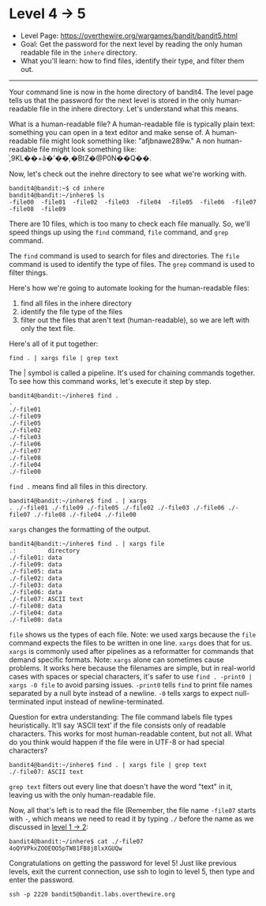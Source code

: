# Level 4 -> 5

- Level Page: https://overthewire.org/wargames/bandit/bandit5.html
- Goal: Get the password for the next level by reading the only human readable file in the `inhere` directory.
- What you'll learn: how to find files, identify their type, and filter them out.
---
Your command line is now in the home directory of bandit4. The level page tells us that the password for the next level is stored in the only human-readable file in the inhere directory. Let's understand what this means.

What is a human-readable file? A human-readable file is typically plain text: something you can open in a text editor and make sense of. A human-readable file might look something like: "afjbnawe289w." A non human-readable file might look something like: ֨,9KL��+ӑ�'��,�BtZ�@P0N��Q��.

Now, let's check out the inehre directory to see what we're working with.
```
bandit4@bandit:~$ cd inhere
bandit4@bandit:~/inhere$ ls
-file00  -file01  -file02  -file03  -file04  -file05  -file06  -file07  -file08  -file09
```

There are 10 files, which is too many to check each file manually. So, we'll speed things up using the `find` command, `file` command, and `grep` command.

The `find` command is used to search for files and directories.
The `file` command is used to identify the type of files.
The `grep` command is used to filter things.

Here's how we're going to automate looking for the human-readable files:
1. find all files in the inhere directory
2. identify the file type of the files
3. filter out the files that aren't text (human-readable), so we are left with only the text file.

Here's all of it put together:
```
find . | xargs file | grep text
```

The | symbol is called a pipeline. It's used for chaining commands together. To see how this command works, let's execute it step by step.

```
bandit4@bandit:~/inhere$ find .
.
./-file01
./-file09
./-file05
./-file02
./-file03
./-file06
./-file07
./-file08
./-file04
./-file00
```
`find .` means find all files in this directory.

```
bandit4@bandit:~/inhere$ find . | xargs
. ./-file01 ./-file09 ./-file05 ./-file02 ./-file03 ./-file06 ./-file07 ./-file08 ./-file04 ./-file00
```
`xargs` changes the formatting of the output.

```
bandit4@bandit:~/inhere$ find . | xargs file
.:         directory
./-file01: data
./-file09: data
./-file05: data
./-file02: data
./-file03: data
./-file06: data
./-file07: ASCII text
./-file08: data
./-file04: data
./-file00: data
```
`file` shows us the types of each file. Note: we used xargs because the `file` command expects the files to be written in one line. `xargs` does that for us. `xargs` is commonly used after pipelines as a reformatter for commands that demand specific formats. Note: `xargs` alone can sometimes cause problems. It works here because the filenames are simple, but in real-world cases with spaces or special characters, it's safer to use `find . -print0 | xargs -0 file` to avoid parsing issues. `-print0` tells `find` to print file names separated by a null byte instead of a newline. `-0` tells xargs to expect null-terminated input instead of newline-terminated.

Question for extra understanding: The file command labels file types heuristically. It’ll say ‘ASCII text’ if the file consists only of readable characters. This works for most human-readable content, but not all. What do you think would happen if the file were in UTF-8 or had special characters?

```
bandit4@bandit:~/inhere$ find . | xargs file | grep text
./-file07: ASCII text
```
`grep text` filters out every line that doesn't have the word "text" in it, leaving us with the only human-readable file. 


Now, all that's left is to read the file (Remember, the file name `-file07` starts with `-`, which means we need to read it by typing `./` before the name as we discussed in [level 1 -> 2](/walkthrough/level02.md):
```
bandit4@bandit:~/inhere$ cat ./-file07
4oQYVPkxZOOEOO5pTW81FB8j8lxXGUQw
```

Congratulations on getting the password for level 5! Just like previous levels, exit the current connection, use ssh to login to level 5, then type and enter the password.

```
ssh -p 2220 bandit5@bandit.labs.overthewire.org
```
